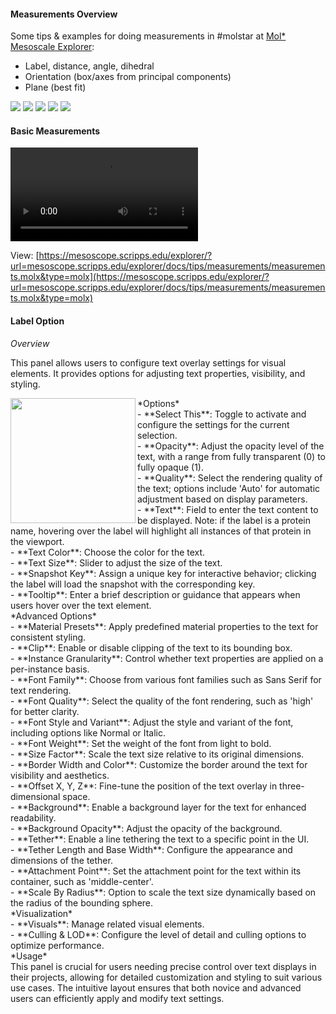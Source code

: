 #### Measurements Overview

Some tips & examples for doing measurements in #molstar at [Mol* Mesoscale Explorer](https://mesoscope.scripps.edu/explorer):

- Label, distance, angle, dihedral
- Orientation (box/axes from principal components)
- Plane (best fit)

![](./img/labelui.png)
![](./img/distance.png)
![](./img/labels.png)
![](./img/orientation.png)
![](./img/angle_plane.png)

#### Basic Measurements

![type:video](./videos/measure_ex.mp4)

View: [https://mesoscope.scripps.edu/explorer/?url=mesoscope.scripps.edu/explorer/docs/tips/measurements/measurements.molx&type=molx](https://mesoscope.scripps.edu/explorer/?url=mesoscope.scripps.edu/explorer/docs/tips/measurements/measurements.molx&type=molx)

#### Label Option
*Overview*

This panel allows users to configure text overlay settings for visual elements. It provides options for adjusting text properties, visibility, and styling.

<img src="./img/labeloptions.png" align="left" width="200px"/>
*Options* <br>
- **Select This**: Toggle to activate and configure the settings for the current selection.<br>
- **Opacity**: Adjust the opacity level of the text, with a range from fully transparent (0) to fully opaque (1).<br>
- **Quality**: Select the rendering quality of the text; options include 'Auto' for automatic adjustment based on display parameters.<br>
- **Text**: Field to enter the text content to be displayed. Note: if the label is a protein name, hovering over the label will highlight all instances of that protein in the viewport.<br>
- **Text Color**: Choose the color for the text.<br>
- **Text Size**: Slider to adjust the size of the text.<br>
- **Snapshot Key**: Assign a unique key for interactive behavior; clicking the label will load the snapshot with the corresponding key.<br>
- **Tooltip**: Enter a brief description or guidance that appears when users hover over the text element.<br>
*Advanced Options* <br>
- **Material Presets**: Apply predefined material properties to the text for consistent styling.<br>
- **Clip**: Enable or disable clipping of the text to its bounding box.<br>
- **Instance Granularity**: Control whether text properties are applied on a per-instance basis.<br>
- **Font Family**: Choose from various font families such as Sans Serif for text rendering.<br>
- **Font Quality**: Select the quality of the font rendering, such as 'high' for better clarity.<br>
- **Font Style and Variant**: Adjust the style and variant of the font, including options like Normal or Italic.<br>
- **Font Weight**: Set the weight of the font from light to bold.<br>
- **Size Factor**: Scale the text size relative to its original dimensions.<br>
- **Border Width and Color**: Customize the border around the text for visibility and aesthetics.<br>
- **Offset X, Y, Z**: Fine-tune the position of the text overlay in three-dimensional space.<br>
- **Background**: Enable a background layer for the text for enhanced readability.<br>
- **Background Opacity**: Adjust the opacity of the background.<br>
- **Tether**: Enable a line tethering the text to a specific point in the UI.<br>
- **Tether Length and Base Width**: Configure the appearance and dimensions of the tether.<br>
- **Attachment Point**: Set the attachment point for the text within its container, such as 'middle-center'.<br>
- **Scale By Radius**: Option to scale the text size dynamically based on the radius of the bounding sphere.<br>
*Visualization*<br>
- **Visuals**: Manage related visual elements.<br>
- **Culling & LOD**: Configure the level of detail and culling options to optimize performance.<br>
*Usage*<br>
This panel is crucial for users needing precise control over text displays in their projects, allowing for detailed customization and styling to suit various use cases. The intuitive layout ensures that both novice and advanced users can efficiently apply and modify text settings.

<br clear="left"/>

